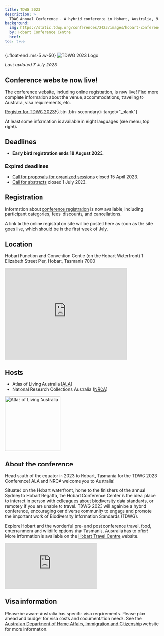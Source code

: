```yaml
---
title: TDWG 2023
description: >
  TDWG Annual Conference - A hybrid conference in Hobart, Australia, 9-13 October
background:
  img: https://static.tdwg.org/conferences/2023/images/hobart-conference-centre.jpg
  by: Hobart Conference Centre
  href:
toc: true
---
```


{:.float-end .ms-5 .w-50}
![TDWG 2023 Logo](https://static.tdwg.org/conferences/2023/images/tdwg2023-logo-gradient-cropped-tight-400.jpg)

_Last updated 7 July 2023_

## Conference website now live!

The conference website, including online registration, is now live!  Find more complete information about the venue, accommodations, traveling to Australia, visa requirements, etc.  

[Register for TDWG 2023!](https://tdwg2023.zohobackstage.com.au/TDWG2023){:.btn .btn-secondary}{:target="_blank"}  

At least some information is available in eight languages (see menu, top right).

## Deadlines

- **Early bird registration ends 18 August 2023.**

### Expired deadlines

- [Call for proposals for organized sessions](https://mailchi.mp/tdwg.org/2023-call-organized-sessions) closed 15 April 2023.
- [Call for abstracts](/conferences/2023/call-for-abstracts/) closed 1 July 2023.

## Registration

Information about [conference registration](/conferences/2023/registration) is now available, including participant categories, fees, discounts, and cancellations. 

A link to the online registration site will be posted here as soon as the site goes live, which should be in the first week of July.

## Location

Hobart Function and Convention Centre (on the Hobart Waterfront)
1 Elizabeth Street Pier, Hobart, Tasmania 7000

<iframe src="https://www.google.com/maps/embed?pb=!1m18!1m12!1m3!1d2883.2211372413517!2d147.33112416654131!3d-42.884042949713134!2m3!1f0!2f0!3f0!3m2!1i1024!2i768!4f13.1!3m3!1m2!1s0xaa6e75868c4e6d13%3A0x3c04fdf8ea4cde5b!2s1%20Elizabeth%20Street%20Pier%2C%20Hobart%20TAS%207000%2C%20Australia!5e0!3m2!1sen!2sus!4v1688433732363!5m2!1sen!2sus" width="400" height="300" style="border:0;" allowfullscreen="" loading="lazy" referrerpolicy="no-referrer-when-downgrade"></iframe>

## Hosts

- Atlas of Living Australia ([ALA](https://www.ala.org.au/))
- National Research Collections Australia ([NRCA](https://www.csiro.au/en/about/facilities-collections/collections))

<p class="d-flex justify-content-around align-items-center">
  <a href="https://ala.org.au">
    <img src="https://static.tdwg.org/sponsors/ala-logo-stacked-rgb-crop.png" alt="Atlas of Living Australia" width="180">
  </a>
</p>

## About the conference

Head south of the equator in 2023 to Hobart, Tasmania for the TDWG 2023 Conference! ALA and NRCA welcome you to Australia!

Situated on the Hobart waterfront, home to the finishers of the annual Sydney to Hobart Regatta, the Hobart Conference Center is the ideal place to interact in person with colleagues about biodiversity data standards, or remotely if you are unable to travel. TDWG 2023 will again be a hybrid conference, encouraging our diverse community to engage and promote the important work of Biodiversity Information Standards (TDWG).

Explore Hobart and the wonderful pre- and post conference travel, food, entertainment and wildlife options that Tasmania, Australia has to offer! More information is available on the [Hobart Travel Centre](https://www.hobarttravelcentre.com.au/) website.

<div class="ratio ratio-16x9">
  <iframe src="https://www.youtube.com/embed/viaupwLSgTQ" title="YouTube video player" frameborder="0" allow="accelerometer; autoplay; clipboard-write; encrypted-media; gyroscope; picture-in-picture; web-share" allowfullscreen></iframe>
</div>

## Visa information

Please be aware Australia has specific visa requirements. Please plan ahead and budget for visa costs and documentation needs. See the [Australian Department of Home Affairs, Immigration and Citizenship](https://immi.homeaffairs.gov.au/visas/getting-a-visa/visa-finder) website for more information.
